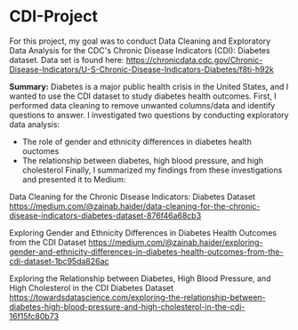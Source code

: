 # CDI-Project
For this project, my goal was to conduct Data Cleaning and Exploratory Data Analysis for the CDC's Chronic Disease Indicators (CDI): Diabetes dataset.
Data set is found here: https://chronicdata.cdc.gov/Chronic-Disease-Indicators/U-S-Chronic-Disease-Indicators-Diabetes/f8ti-h92k

**Summary:**
Diabetes is a major public health crisis in the United States, and I wanted to use the CDI dataset to study diabetes health outcomes. First, I performed data cleaning to remove unwanted columns/data and identify questions to answer. I investigated two questions by conducting exploratory data analysis:
- The role of gender and ethnicity differences in diabetes health ouctomes
- The relationship between diabetes, high blood pressure, and high cholesterol
Finally, I summarized my findings from these investigations and presented it to Medium:

Data Cleaning for the Chronic Disease Indicators: Diabetes Dataset
https://medium.com/@zainab.haider/data-cleaning-for-the-chronic-disease-indicators-diabetes-dataset-876f46a68cb3 

Exploring Gender and Ethnicity Differences in Diabetes Health Outcomes from the CDI Dataset
https://medium.com/@zainab.haider/exploring-gender-and-ethnicity-differences-in-diabetes-health-outcomes-from-the-cdi-dataset-1bc95da826ac

Exploring the Relationship between Diabetes, High Blood Pressure, and High Cholesterol in the CDI Diabetes Dataset
https://towardsdatascience.com/exploring-the-relationship-between-diabetes-high-blood-pressure-and-high-cholesterol-in-the-cdi-16f15fc80b73
